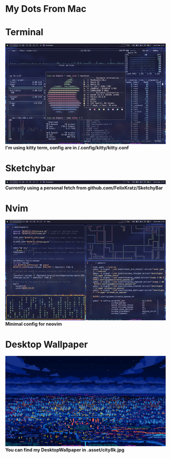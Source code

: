 # My Dots From Mac

# Terminal
![Terminal](https://github.com/Levvonci/dots/blob/master/.assets/Screenshot%202023-09-19%20at%2012.26.43.png)
**I'm using kitty term, config are in /.config/kitty/kitty.conf**

# Sketchybar
![SketchyBar](https://github.com/Levvonci/dots/blob/master/.assets/Screenshot%202023-09-19%20at%2012.26.56.png)
**Currently using a personal fetch from github.com/FelixKratz/SketchyBar**

# Nvim
![Nvim](https://github.com/Levvonci/dots/blob/master/.assets/Screenshot%202023-09-19%20at%2012.45.44.png)
**Minimal config for neovim**

# Desktop Wallpaper
![DesktopW](https://github.com/Levvonci/dots/blob/master/.assets/city8k.jpg)
**You can find my DesktopWallpaper in .asset/city8k.jpg**


